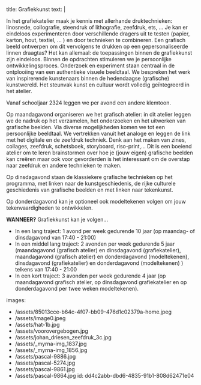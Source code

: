 title: Grafiekkunst
text: |
  <p>In het grafiekatelier maak je kennis met allerhande
  druktechnieken: linosnede, collografie, steendruk
  of lithografie, zeefdruk, ets, ... Je kan er eindeloos
  experimenteren door verschillende dragers uit te
  testen (papier, karton, hout, textiel, ... ) en door
  technieken te combineren. Een grafisch beeld
  ontwerpen om dit vervolgens te drukken op een
  gepersonaliseerde linnen draagtas? Het kan allemaal: de toepassingen binnen de grafiekkunst zijn
  eindeloos.
  Binnen de opdrachten stimuleren we je persoonlijke
  ontwikkelingsproces. Onderzoek en experiment staan
  centraal in de ontplooiing van een authentieke visuele
  beeldtaal. We bespreken het werk van inspirerende
  kunstenaars binnen de hedendaagse (grafische)
  kunstwereld.
  Het steunvak kunst en cultuur wordt volledig
  geïntegreerd in het atelier.
  </p>
  <p>Vanaf schooljaar 2324 leggen we per avond een andere klemtoon.
  </p>
  <p>Op maandagavond organiseren we het grafisch atelier: in dit atelier leggen we de nadruk op het verzamelen, het onderzoeken en het uitwerken van grafische beelden. Via diverse mogelijkheden komen we tot een persoonlijke beeldtaal. We vertrekken vanuit het analoge en leggen de link met het digitale en de zeefdruk techniek. Denk aan het maken van  zines, collages, zeefdruk, schetsboek, storyboard, riso-print,... Dit is een boeiend atelier om te leren brainstormen over hoe je (jouw eigen) grafische beelden kan creëren maar ook voor gevorderden is het interessant om de overstap naar zeefdruk en andere technieken te maken.
  </p>
  <p>Op dinsdagavond staan de klassiekere grafische technieken op het programma, met linken naar de kunstgeschiedenis, de rijke culturele geschiedenis van grafische beelden en met linken naar tekenkunst.
  </p>
  <p>Op donderdagavond kan je optioneel ook modeltekenen volgen om jouw tekenvaardigheden te ontwikkelen.
  </p>
  <p><strong>WANNEER?</strong> Grafiekkunst kan je volgen...
  </p>
  <ul>
  	<li>In een lang traject: 1 avond per week gedurende 10 jaar (op maandag- of dinsdagavond van 17:40 - 21:00)</li>
  	<li>In een middel lang traject: 2 avonden per week gedurende 5 jaar (maandagavond (grafisch atelier) en dinsdagavond (grafiekatelier), maandagavond (grafisch atelier) en donderdagavond (modeltekenen), dinsdagavond (grafiekatelier) en donderdagavond (modeltekenen) ) telkens van 17:40 - 21:00 </li>
  	<li>In een kort traject: 3 avonden per week gedurende 4 jaar (op maandagavond grafisch atelier, op dinsdagavond grafiekatelier en op donderdagavond per twee weken modeltekenen). </li>
  </ul>
  
images:
  - /assets/85013cce-b64c-4f07-bb09-476d1c02379a-home.jpeg
  - /assets/image0.jpeg
  - /assets/hat-1b.jpg
  - /assets/voorovergebogen.jpg
  - /assets/johan_driesen_zeefdruk_3c.jpg
  - /assets/_myrna-img_1837.jpg
  - /assets/_myrna-img_1856.jpg
  - /assets/pascal-9886.jpg
  - /assets/pascal-5274.jpg
  - /assets/pascal-9861.jpg
  - /assets/pascal-9864.jpg
id: dd4c2abb-dbd6-4835-91b1-808d62471e04
